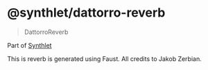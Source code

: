 # @synthlet/dattorro-reverb

> DattorroReverb

Part of [Synthlet](https://github.com/danigb/synthlet)

This is reverb is generated using Faust. All credits to Jakob Zerbian.
